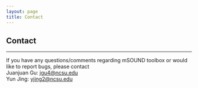 ```yaml
---
layout: page        
title: Contact           
---
```

## Contact ##            
***                 
If you have any questions/comments regarding mSOUND toolbox or would like to report bugs, please contact                 
Juanjuan Gu: jgu4@ncsu.edu                
Yun Jing: yjing2@ncsu.edu              
&nbsp;    
&nbsp;  
&nbsp;          
&nbsp;                
&nbsp;    
&nbsp;  
&nbsp;          
&nbsp;      
&nbsp;    
&nbsp;  
&nbsp;          
&nbsp;            
&nbsp;        
          
          
             

            


          
           
                                                                      
          
